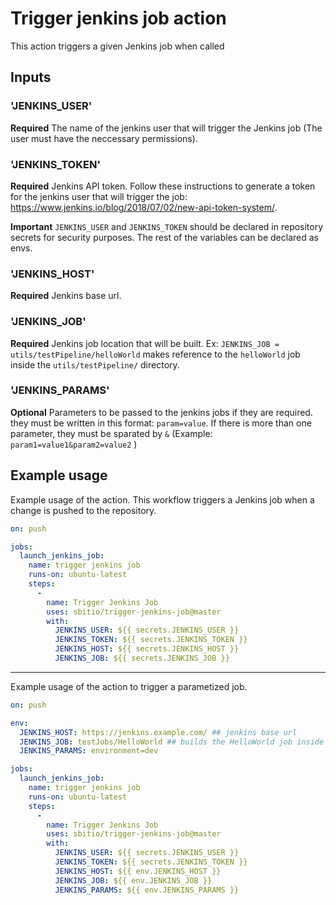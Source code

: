 # Trigger jenkins job action

This action triggers a given Jenkins job when called

## Inputs

### 'JENKINS_USER'

**Required** The name of the jenkins user that will trigger the Jenkins job (The user must have the neccessary permissions).

### 'JENKINS_TOKEN'

**Required** Jenkins API token. Follow these instructions to generate a token for the jenkins user that will trigger the job: https://www.jenkins.io/blog/2018/07/02/new-api-token-system/.


**Important** `JENKINS_USER` and `JENKINS_TOKEN` should be declared in repository secrets for security purposes. The rest of the variables can be declared as envs.

### 'JENKINS_HOST'

**Required** Jenkins base url.

### 'JENKINS_JOB'

**Required** Jenkins job location that will be built. Ex: `JENKINS_JOB = utils/testPipeline/helloWorld` makes reference to the `helloWorld` job inside the `utils/testPipeline/` directory.

### 'JENKINS_PARAMS'

**Optional** Parameters to be passed to the jenkins jobs if they are required. they must be written in this format: `param=value`. If there is more than one parameter, they must be sparated by `&` (Example: `param1=value1&param2=value2` )

## Example usage

Example usage of the action. This workflow triggers a Jenkins job  when a change is pushed to the repository.

```yaml
on: push

jobs:
  launch_jenkins_job:
    name: trigger jenkins job
    runs-on: ubuntu-latest
    steps:
      -
        name: Trigger Jenkins Job
        uses: sbitio/trigger-jenkins-job@master
        with:
          JENKINS_USER: ${{ secrets.JENKINS_USER }}
          JENKINS_TOKEN: ${{ secrets.JENKINS_TOKEN }}
          JENKINS_HOST: ${{ secrets.JENKINS_HOST }}
          JENKINS_JOB: ${{ secrets.JENKINS_JOB }}
```

---

Example usage of the action to trigger a parametized job.

```yaml
on: push

env:
  JENKINS_HOST: https://jenkins.example.com/ ## jenkins base url
  JENKINS_JOB: testJobs/HelloWorld ## builds the HelloWorld job inside testJobs
  JENKINS_PARAMS: environment=dev

jobs:
  launch_jenkins_job:
    name: trigger jenkins job
    runs-on: ubuntu-latest
    steps:
      -
        name: Trigger Jenkins Job
        uses: sbitio/trigger-jenkins-job@master
        with:
          JENKINS_USER: ${{ secrets.JENKINS_USER }}
          JENKINS_TOKEN: ${{ secrets.JENKINS_TOKEN }}
          JENKINS_HOST: ${{ env.JENKINS_HOST }}
          JENKINS_JOB: ${{ env.JENKINS_JOB }}
          JENKINS_PARAMS: ${{ env.JENKINS_PARAMS }}
```
